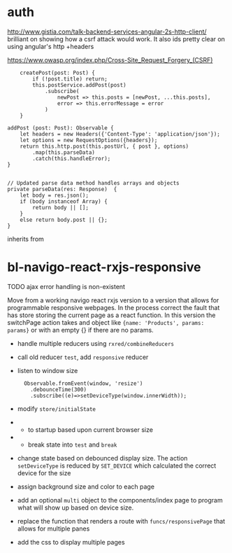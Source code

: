# auth
http://www.gistia.com/talk-backend-services-angular-2s-http-client/ brilliant on showing how a csrf attack would work. It also ids pretty clear on using angular's http +headers

https://www.owasp.org/index.php/Cross-Site_Request_Forgery_(CSRF)

        createPost(post: Post) {
            if (!post.title) return;
            this.postService.addPost(post)
                .subscribe(
                    newPost => this.posts = [newPost, ...this.posts],
                    error => this.errorMessage = error
                )
        }

    addPost (post: Post): Observable {
        let headers = new Headers({'Content-Type': 'application/json'});
        let options = new RequestOptions({headers});
        return this.http.post(this.postUrl, { post }, options)
            .map(this.parseData)
            .catch(this.handleError);
    }


    // Updated parse data method handles arrays and objects
    private parseData(res: Response)  {
        let body = res.json();
        if (body instanceof Array) {
            return body || [];
        }
        else return body.post || {};
    }



inherits from
# bl-navigo-react-rxjs-responsive
TODO ajax error handling is non-existent

Move from a working navigo react rxjs version to a version that allows for programmable responsive webpages. In the process correct the fault that has store storing the current page as a react function. In this version the switchPage action takes and object like `{name: 'Products', params: params}` or with an empty {} if there are no params. 

* handle multiple reducers using `rxred/combineReducers`
* call old reducer `test`, add `responsive` reducer
* listen to window size


        Observable.fromEvent(window, 'resize')
          .debounceTime(300)
          .subscribe((e)=>setDeviceType(window.innerWidth));


* modify `store/initialState` 
* * to startup based upon current browser size
* * break state into `test` and `break`
* change state based on debounced display size. The action `setDeviceType`  is reduced by `SET_DEVICE` which calculated the correct device for the size
* assign background size and color to each page
* add an optional `multi` object to the components/index page to program what will show up based on device size.
* replace the function that renders a route with `funcs/responsivePage` that allows for multiple panes
* add the css to display multiple pages
 